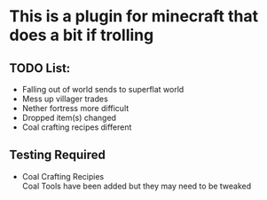 # This is a plugin for minecraft that does a bit if trolling

## TODO List:
* Falling out of world sends to superflat world
* Mess up villager trades
* Nether fortress more difficult
* Dropped item(s) changed
* Coal crafting recipes different

## Testing Required
* Coal Crafting Recipies  
Coal Tools have been added but they may need to be tweaked

